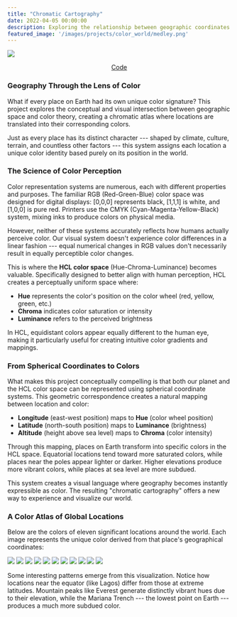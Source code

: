 ```yaml
---
title: "Chromatic Cartography"
date: 2022-04-05 00:00:00
description: Exploring the relationship between geographic coordinates and color perception through a visual mapping system.
featured_image: '/images/projects/color_world/medley.png'
---
```


![](/images/projects/color_world/medley_paysage.png)

<center>
<a href="https://github.com/ccolas/ColorfulWorld" class="btn">Code</a>
</center>

### Geography Through the Lens of Color

What if every place on Earth had its own unique color signature? This project explores the conceptual and visual intersection between geographic space and color theory, creating a chromatic atlas where locations are translated into their corresponding colors.

Just as every place has its distinct character --- shaped by climate, culture, terrain, and countless other factors --- this system assigns each location a unique color identity based purely on its position in the world.

### The Science of Color Perception

Color representation systems are numerous, each with different properties and purposes. The familiar RGB (Red-Green-Blue) color space was designed for digital displays: [0,0,0] represents black, [1,1,1] is white, and [1,0,0] is pure red. Printers use the CMYK (Cyan-Magenta-Yellow-Black) system, mixing inks to produce colors on physical media.

However, neither of these systems accurately reflects how humans actually perceive color. Our visual system doesn't experience color differences in a linear fashion --- equal numerical changes in RGB values don't necessarily result in equally perceptible color changes.

This is where the **HCL color space** (Hue-Chroma-Luminance) becomes valuable. Specifically designed to better align with human perception, HCL creates a perceptually uniform space where:

- **Hue** represents the color's position on the color wheel (red, yellow, green, etc.)
- **Chroma** indicates color saturation or intensity
- **Luminance** refers to the perceived brightness

In HCL, equidistant colors appear equally different to the human eye, making it particularly useful for creating intuitive color gradients and mappings.

### From Spherical Coordinates to Colors

What makes this project conceptually compelling is that both our planet and the HCL color space can be represented using spherical coordinate systems. This geometric correspondence creates a natural mapping between location and color:

- **Longitude** (east-west position) maps to **Hue** (color wheel position)
- **Latitude** (north-south position) maps to **Luminance** (brightness)
- **Altitude** (height above sea level) maps to **Chroma** (color intensity)

Through this mapping, places on Earth transform into specific colors in the HCL space. Equatorial locations tend toward more saturated colors, while places near the poles appear lighter or darker. Higher elevations produce more vibrant colors, while places at sea level are more subdued.

This system creates a visual language where geography becomes instantly expressible as color. The resulting "chromatic cartography" offers a new way to experience and visualize our world.

### A Color Atlas of Global Locations

Below are the colors of eleven significant locations around the world. Each image represents the unique color derived from that place's geographical coordinates:

<div class="gallery" data-columns="3">
    <img src="/images/projects/color_world/aukland.png">
    <img src="/images/projects/color_world/boston.png">
    <img src="/images/projects/color_world/cuzsco.png">
    <img src="/images/projects/color_world/everest.png">
    <img src="/images/projects/color_world/johannesburg.png">
    <img src="/images/projects/color_world/kaboul.png">
    <img src="/images/projects/color_world/lagos.png">
    <img src="/images/projects/color_world/mariana_trench.png">
    <img src="/images/projects/color_world/pahoa.png">
    <img src="/images/projects/color_world/paris.png">
    <img src="/images/projects/color_world/tokyo.png">
</div>

Some interesting patterns emerge from this visualization. Notice how locations near the equator (like Lagos) differ from those at extreme latitudes. Mountain peaks like Everest generate distinctly vibrant hues due to their elevation, while the Mariana Trench --- the lowest point on Earth --- produces a much more subdued color.


